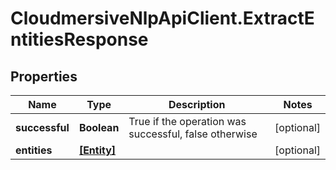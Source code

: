 # CloudmersiveNlpApiClient.ExtractEntitiesResponse

## Properties
Name | Type | Description | Notes
------------ | ------------- | ------------- | -------------
**successful** | **Boolean** | True if the operation was successful, false otherwise | [optional] 
**entities** | [**[Entity]**](Entity.md) |  | [optional] 


